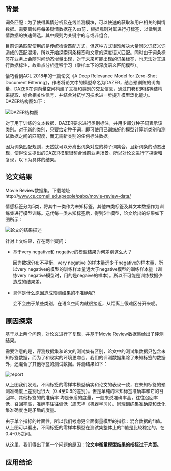 
## 背景

词条匹配：为了使得舆情分析及在线监测模块，可以快速的获取和用户相关的舆情数据。需要离线将每条舆情数据在入es前，根据规则对其进行打标签，以做到舆情数据的快速筛选。其中规则为关键字的与或非组合。

目前词条匹配使用的是传统检索匹配方式，但这种方式很难解决大量同义词歧义词造成的匹配混淆，所以开始探索词条标签和文章的深度语义匹配。同时由于词条标签在业务上会随时间动态增量出现，对于未来可能出现的词条标签，也无法对其进行数据标注，故重点分析迁移学习（零样本下的深度语义匹配模型）。

 恰巧看到ACL 2018年的一篇论文《A Deep Relevance Model for Zero-Shot Document Filtering》，作者将论文中的模型命名为DAZER，结合预训练的词向量，DAZER在词向量空间构建了文档和类别的交互信息，通过门卷积网络等结构来提取、综合相关性信号，并结合对抗学习技术进一步提升模型泛化能力。DAZER结构图如下：

![DAZER结构图](https://raw.githubusercontent.com/LiuNingGit/DAZER/master/imags/20180926141619.png)

对于用于训练的文本数据，DAZER要求进行类别标注，并用少部分种子词表示该类别。对于新的类别，只要给定种子词，即可使用已训练好的模型计算新类别和测试数据之间的匹配度，而无需新类别的任何标注数据。

因为词条匹配规则，天然就可以分离出词条对应的种子词集合，且新词条的动态出现，使得论文提出的DAZER模型很契合当前业务场景。所以对论文进行了探索和复现，以下为具体的结果。

## 论文结果

Movie Review数据集，下载地址http://www.cs.cornell.edu/people/pabo/movie-review-data/

情感标签分为5类，将其中一类作为未知标签，其他四类标签及其文本数据作为训练集进行模型训练。迭代每一类未知标签后，得到5个模型，论文给出的结果如下图所示：

![论文的结果描述](https://raw.githubusercontent.com/LiuNingGit/DAZER/master/imags/20180925160458.png)


针对上文结果，存在两个疑问：

- 基于very negative和 negative的模型结果为何差别这么大？

    因为数据分布不平衡，very negative 的样本量远少于negative的样本量，所以very negative的模型的训练样本量远大于negative模型的训练样本量（训练very negative模型时，用的是negaive的样本）。所以不可能是训练数据少造成的结果差。

- 具体是什么原因造成预测结果的不准确呢?

   会不会由于某些类别，在语义空间内就很接近，从距离上很难区分开来呢。

## 原因探索

基于以上两个问题，对论文进行了复现，并基于Movie Review数据集给出了评测结果。

需要注意的是，评测数据集和论文的测试集有区别，论文中的测试集数据只包含未知标签数据，而为了和现实的环境更吻合，我们的评测数据集除了未知标签的数据外，还混合了其他标签的测试数据。评测结果如下：

![report](https://raw.githubusercontent.com/LiuNingGit/DAZER/master/imags/2018-09-25-20-01-05.jpg)

从上图我们发现，不同标签的零样本模型确实和论文的表现一致，在未知标签的预测准确度上差别也很大（0.4至0.8的差别）。但是单纯的未知标签准确率和它的召回率、其他标签的的准确率
均是矛盾的度量，一般来说准确率高，往往召回率低，召回率高，准确率往往偏低（周志华《机器学习》）。同理训练集准确度和泛化集准确度也是矛盾的度量。

由于单个指标的片面性，所以我们考虑更全面衡量模型的指标：混合数据的f1值。从上图可以看出，不同标签的零样本模型在测试集整体上的f1值是比较稳定的，在0.4-0.5之间。

从这里，我们得出了第一个问题的原因：**论文中衡量模型结果的指标过于片面。**

## 应用结论

